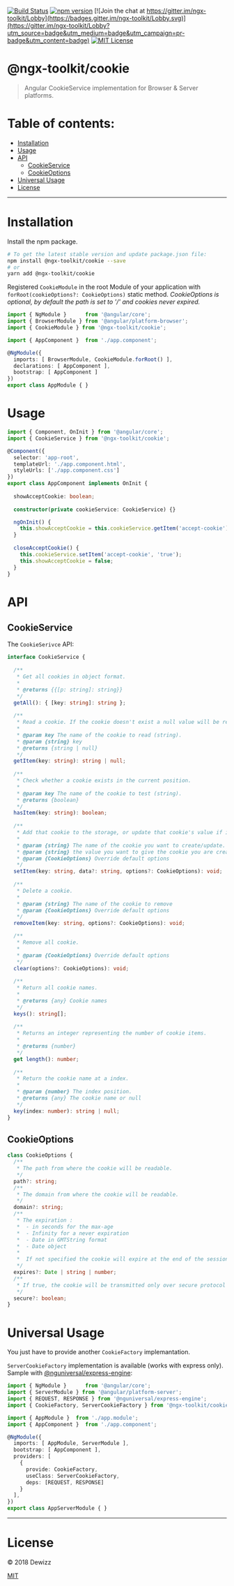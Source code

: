 [![Build Status](https://travis-ci.org/dewizz/ngx-toolkit.svg?branch=master)](https://travis-ci.org/dewizz/ngx-toolkit) 
[![npm version](https://img.shields.io/npm/v/@ngx-toolkit/cookie.svg)](https://www.npmjs.com/package/@ngx-toolkit/cookie) 
[![Join the chat at https://gitter.im/ngx-toolkit/Lobby](https://badges.gitter.im/ngx-toolkit/Lobby.svg)](https://gitter.im/ngx-toolkit/Lobby?utm_source=badge&utm_medium=badge&utm_campaign=pr-badge&utm_content=badge)
[![MIT License](https://img.shields.io/badge/license-MIT-blue.svg?style=flat)](https://github.com/dewizz/ngx-toolkit/blob/master/LICENSE)

# @ngx-toolkit/cookie

> Angular CookieService implementation for Browser & Server platforms.

# Table of contents:
* [Installation](#installation)
* [Usage](#usage)
* [API](#api)
  * [CookieService](#cookieservice)
  * [CookieOptions](#cookieoptions)
* [Universal Usage](#universal-usage)
* [License](#license)

---

# Installation

Install the npm package.

```bash
# To get the latest stable version and update package.json file:
npm install @ngx-toolkit/cookie --save
# or
yarn add @ngx-toolkit/cookie
```

Registered `CookieModule` in the root Module of your application with `forRoot(cookieOptions?: CookieOptions)` static method.
*CookieOptions is optional, by default the path is set to '/' and cookies never expired.*

```typescript
import { NgModule }      from '@angular/core';
import { BrowserModule } from '@angular/platform-browser';
import { CookieModule } from '@ngx-toolkit/cookie';

import { AppComponent }  from './app.component';

@NgModule({
  imports: [ BrowserModule, CookieModule.forRoot() ],
  declarations: [ AppComponent ],
  bootstrap: [ AppComponent ]
})
export class AppModule { }
```

# Usage

```typescript
import { Component, OnInit } from '@angular/core';
import { CookieService } from '@ngx-toolkit/cookie';

@Component({
  selector: 'app-root',
  templateUrl: './app.component.html',
  styleUrls: ['./app.component.css']
})
export class AppComponent implements OnInit {
  
  showAcceptCookie: boolean;
  
  constructor(private cookieService: CookieService) {}

  ngOnInit() {
    this.showAcceptCookie = this.cookieService.getItem('accept-cookie') !== 'true';
  }
  
  closeAcceptCookie() {
    this.cookieService.setItem('accept-cookie', 'true');
    this.showAcceptCookie = false;
  }
}
```

# API

## CookieService

The `CookieSerivce` API:

```typescript
interface CookieService {
  
  /**
   * Get all cookies in object format.
   *
   * @returns {{[p: string]: string}}
   */
  getAll(): { [key: string]: string };
  
  /**
   * Read a cookie. If the cookie doesn't exist a null value will be returned.
   *
   * @param key The name of the cookie to read (string).
   * @param {string} key
   * @returns {string | null}
   */
  getItem(key: string): string | null;
  
  /**
   * Check whether a cookie exists in the current position.
   *
   * @param key The name of the cookie to test (string).
   * @returns {boolean}
   */
  hasItem(key: string): boolean;
  
  /**
   * Add that cookie to the storage, or update that cookie's value if it already exists.
   *
   * @param {string} The name of the cookie you want to create/update.
   * @param {string} the value you want to give the cookie you are creating/updating.
   * @param {CookieOptions} Override default options
   */
  setItem(key: string, data?: string, options?: CookieOptions): void;
  
  /**
   * Delete a cookie.
   *
   * @param {string} The name of the cookie to remove
   * @param {CookieOptions} Override default options
   */
  removeItem(key: string, options?: CookieOptions): void;

  /**
   * Remove all cookie.
   *
   * @param {CookieOptions} Override default options
   */
  clear(options?: CookieOptions): void;
  
  /**
   * Return all cookie names.
   *
   * @returns {any} Cookie names
   */
  keys(): string[];
  
  /**
   * Returns an integer representing the number of cookie items.
   *
   * @returns {number}
   */
  get length(): number;
  
  /**
   * Return the cookie name at a index.
   *
   * @param {number} The index position.
   * @returns {any} The cookie name or null
   */
  key(index: number): string | null;
}
```

## CookieOptions

```typescript
class CookieOptions {
  /**
   * The path from where the cookie will be readable.
   */
  path?: string;
  /**
   * The domain from where the cookie will be readable.
   */
  domain?: string;
  /**
   * The expiration :
   *  - in seconds for the max-age
   *  - Infinity for a never expiration
   *  - Date in GMTString format
   *  - Date object
   *
   *  If not specified the cookie will expire at the end of the session.
   */
  expires?: Date | string | number;
  /**
   * If true, the cookie will be transmitted only over secure protocol as https.
   */
  secure?: boolean;
}
```

# Universal Usage

You just have to provide another `CookieFactory` implemantation.

`ServerCookieFactory` implementation is available (works with express only).
Sample with [@nguniversal/express-engine](https://github.com/angular/universal/tree/master/modules/express-engine): 

```typescript
import { NgModule }      from '@angular/core';
import { ServerModule } from '@angular/platform-server';
import { REQUEST, RESPONSE } from '@nguniversal/express-engine';
import { CookieFactory, ServerCookieFactory } from '@ngx-toolkit/cookie';

import { AppModule }  from './app.module';
import { AppComponent }  from './app.component';

@NgModule({
  imports: [ AppModule, ServerModule ],
  bootstrap: [ AppComponent ],
  providers: [
    {
      provide: CookieFactory,
      useClass: ServerCookieFactory,
      deps: [REQUEST, RESPONSE]
    }
  ],
})
export class AppServerModule { }
```

----

# License
© 2018 Dewizz

[MIT](https://github.com/dewizz/ngx-toolkit/blob/master/LICENSE)
